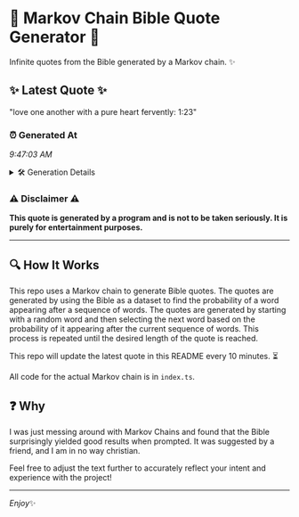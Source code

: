 # 📖 Markov Chain Bible Quote Generator 📖

Infinite quotes from the Bible generated by a Markov chain. ✨

## ✨ Latest Quote ✨
"love one another with a pure heart fervently: 1:23"

### ⏰ Generated At
*9:47:03 AM*

<details>
    <summary>🛠️ Generation Details</summary>
    <p>
        <strong>🌱 Seed:</strong> love<br>
        <strong>🔄 Iterations:</strong> 8<br>
        <strong>📜 Context History:</strong><br>[ love ]: one<br>[ love, one ]: another<br>[ love, one, another ]: with<br>[ love, one, another, with ]: a<br>[ love, one, another, with, a ]: pure<br>[ love, one, another, with, a, pure ]: heart<br>[ one, another, with, a, pure, heart ]: fervently:<br>[ another, with, a, pure, heart, fervently: ]: 1:23<br>
    </p>
</details>

### ⚠️ Disclaimer ⚠️
**This quote is generated by a program and is not to be taken seriously. It is purely for entertainment purposes.**

---

## 🔍 How It Works

This repo uses a Markov chain to generate Bible quotes. The quotes are generated by using the Bible as a dataset to find the probability of a word appearing after a sequence of words. The quotes are generated by starting with a random word and then selecting the next word based on the probability of it appearing after the current sequence of words. This process is repeated until the desired length of the quote is reached.

This repo will update the latest quote in this README every 10 minutes. ⏳

All code for the actual Markov chain is in `index.ts`.

## ❓ Why

I was just messing around with Markov Chains and found that the Bible surprisingly yielded good results when prompted. 
It was suggested by a friend, and I am in no way christian.

Feel free to adjust the text further to accurately reflect your intent and experience with the project!

---

*Enjoy*✨
